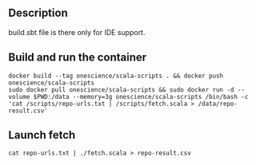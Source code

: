 
## Description

build.sbt file is there only for IDE support.



## Build and run the container

```
docker build --tag onescience/scala-scripts . && docker push onescience/scala-scripts
sudo docker pull onescience/scala-scripts && sudo docker run -d --volume $PWD:/data --memory=3g onescience/scala-scripts /bin/bash -c 'cat /scripts/repo-urls.txt | /scripts/fetch.scala > /data/repo-result.csv'
```

## Launch fetch

```
cat repo-urls.txt | ./fetch.scala > repo-result.csv
```

